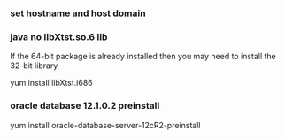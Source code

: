 ### set hostname and host domain


### java no libXtst.so.6 lib

If the 64-bit package is already installed then you may need to install the 32-bit library

yum install libXtst.i686



### oracle database 12.1.0.2  preinstall

 yum install oracle-database-server-12cR2-preinstall
